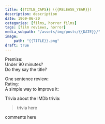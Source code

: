 ```yaml
---
title: {{TITLE_CAPS}} ({{RELEASE_YEAR}})
description: description
date: 1969-06-20
categories: [films, horror films]
tags: [film reviews, horror]
media_subpath: "/assets/img/posts/{{DATE}}/"
image:
    path: "{{TITLE}}.png"
draft: true
---
```

<span class="reviewsection">Premise:</span> <br/>
<span class="reviewsection">Under 90 minutes?</span> <br/>
<span class="reviewsection">Do they say the title?</span>

<span class="reviewsection">One sentence review:</span> <br/>
<span class="reviewsection">Rating:</span> <br/>
<span class="reviewsection">A simple way to improve it:</span>

<span class="reviewsection">Trivia about the IMDb trivia:</span>
> trivia here

comments here